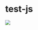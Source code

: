 # test-js

<img src="https://img.shields.io/badge/-10%20Event%20Sources-green?labelColor=150d11&link=https%3A%2F%2Fpipedream.com%2Fcommunity&link=https%3A%2F%2Fpipedream.com%2Fcommunity" />
